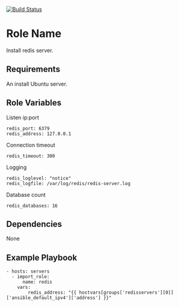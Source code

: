 [![Build Status](https://travis-ci.org/slated/ansible-redis-roles.svg?branch=master)](https://travis-ci.org/slated/ansible-redis-roles)

Role Name
=========

Install redis server.

Requirements
------------

An install Ubuntu server.

Role Variables
--------------

Listen ip:port

    redis_port: 6379
    redis_address: 127.0.0.1

Connection timeout

    redis_timeout: 300

Logging

    redis_loglevel: "notice"
    redis_logfile: /var/log/redis/redis-server.log

Database count

    redis_databases: 16
  
Dependencies
------------

None

Example Playbook
----------------

    - hosts: servers
      - import_role:
          name: redis
        vars:
            redis_address: "{{ hostvars[groups['redisservers'][0]]['ansible_default_ipv4']['address'] }}"
